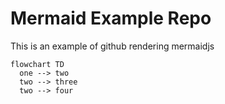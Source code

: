 # Mermaid Example Repo

This is an example of github rendering mermaidjs

```mermaid
flowchart TD
  one --> two
  two --> three
  two --> four
```
